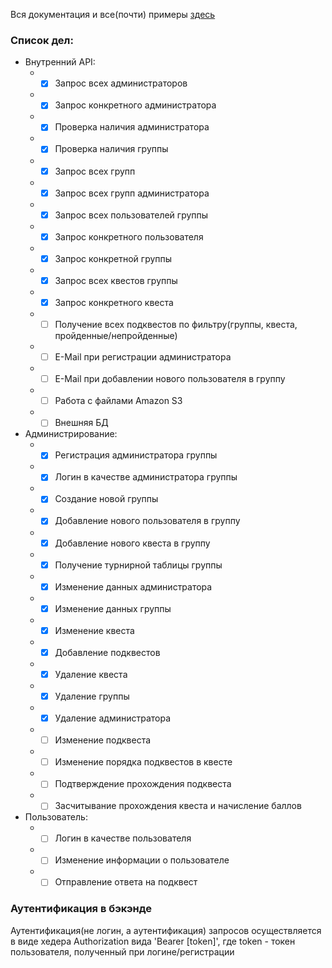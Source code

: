 Вся документация и все(почти) примеры [здесь][https://documenter.getpostman.com/view/8084138/SWECYFfz]

[https://documenter.getpostman.com/view/8084138/SWECYFfz]: https://documenter.getpostman.com/view/8084138/SWECYFfz

### Список дел: ###
* Внутренний API:
    * - [x] Запрос всех администраторов
    * - [x] Запрос конкретного администратора
    * - [x] Проверка наличия администратора
    * - [x] Проверка наличия группы
    * - [x] Запрос всех групп
    * - [x] Запрос всех групп администратора
    * - [x] Запрос всех пользователей группы
    * - [x] Запрос конкретного пользователя
    * - [x] Запрос конкретной группы
    * - [x] Запрос всех квестов группы
    * - [x] Запрос конкретного квеста
    * - [ ] Получение всех подквестов по фильтру(группы, квеста, пройденные/непройденные)
    * - [ ] E-Mail при регистрации администратора
    * - [ ] E-Mail при добавлении нового пользователя в группу
    * - [ ] Работа с файлами Amazon S3
    * - [ ] Внешняя БД
* Администрирование:
    * - [x] Регистрация администратора группы
    * - [x] Логин в качестве администратора группы
    * - [x] Создание новой группы
    * - [x] Добавление нового пользователя в группу
    * - [x] Добавление нового квеста в группу
    * - [x] Получение турнирной таблицы группы
    * - [x] Изменение данных администратора
    * - [x] Изменение данных группы
    * - [x] Изменение квеста
    * - [x] Добавление подквестов
    * - [x] Удаление квеста
    * - [x] Удаление группы
    * - [x] Удаление администратора
    * - [ ] Изменение подквеста
    * - [ ] Изменение порядка подквестов в квесте
    * - [ ] Подтверждение прохождения подквеста
    * - [ ] Засчитывание прохождения квеста и начисление баллов
* Пользователь:
    * - [ ] Логин в качестве пользователя
    * - [ ] Изменение информации о пользователе
    * - [ ] Отправление ответа на подквест

### Аутентификация в бэкэнде
Аутентификация(не логин, а аутентификация) запросов осуществляется в виде хедера Authorization вида 'Bearer [token]', где token - токен пользователя, полученный при логине/регистрации
